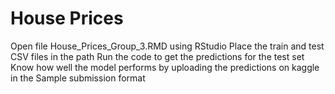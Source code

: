 # House Prices
Open file House_Prices_Group_3.RMD using RStudio
Place the train and test CSV files in the path
Run the code to get the predictions for the test set
Know how well the model performs by uploading the predictions on kaggle in the Sample submission format